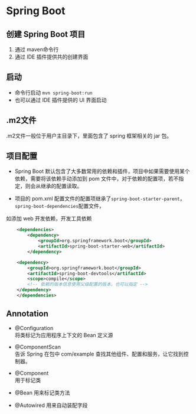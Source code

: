 # Spring Boot

## 创建 Spring Boot 项目
1. 通过 maven命令行
2. 通过 IDE 插件提供共的创建界面

## 启动
- 命令行启动 `mvn spring-boot:run`
- 也可以通过 IDE 插件提供的 UI 界面启动

## .m2文件
.m2文件一般位于用户主目录下，里面包含了 spring 框架相关的 jar 包。


## 项目配置
- Spring Boot 默认包含了大多数常用的依赖和插件，项目中如果需要使用某个依赖，需要将该依赖手动添加到 pom 文件中，对于依赖的配置项，若不指定，则会从继承的配置读取。

- 项目的 pom.xml 配置文件的配置项继承了`spring-boot-starter-parent`，`spring-boot-dependencies`配置文件，

如添加 web 开发依赖，开发工具依赖
```xml
	<dependencies>
		<dependency>
			<groupId>org.springframework.boot</groupId>
			<artifactId>spring-boot-starter-web</artifactId>
		</dependency>

    <dependency>
        <groupId>org.springframework.boot</groupId>
        <artifactId>spring-boot-devtools</artifactId>
        <scope>compile</scope>
        <!-- 依赖的版本信息使用父级配置的版本，也可以指定 -->
    </dependency>
	</dependencies>
```
  
## Annotation
- @Configuration   
将类标记为应用程序上下文的 Bean 定义源

- @ComponentScan    
告诉 Spring 在包中 com/example 查找其他组件、配置和服务，让它找到控制器。

- @Component    
用于标记类

- @Bean
用来标记类方法

- @Autowired
用来自动装配字段